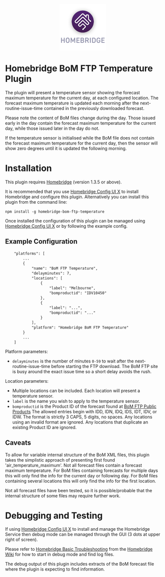 
<p align="center">

<img src="https://github.com/homebridge/branding/raw/master/logos/homebridge-wordmark-logo-vertical.png" width="150">

</p>

# Homebridge BoM FTP Temperature Plugin

The plugin will present a temperature sensor showing the forecast maximum temperature for the current day, at each configured location. The forecast maximum temperature is updated each morning after the next-routine-issue-time contained in the previously downloaded forecast.

Please note the content of BoM files change during the day. Those issued early in the day contain the forecast maximum temperature for the current day, while those issued later in the day do not.

If the temperature sensor is initialised while the BoM file does not contain the forecast maximum temperature for the current day, then the sensor will show zero degrees until it is updated the following morning.

# Installation

This plugin requires [Homebridge](https://homebridge.io) (version 1.3.5 or above).

It is recommended that you use [Homebridge Config UI X](https://www.npmjs.com/package/homebridge-config-ui-x) to install Homebridge and configure this plugin. Alternatively you can install this plugin from the command line:

```
npm install -g homebridge-bom-ftp-temperature
```

Once installed the configuration of this plugin can be managed using [Homebridge Config UI X](https://www.npmjs.com/package/homebridge-config-ui-x) or by following the example config.

## Example Configuration

```
    "platforms": [
        ...
        {
            "name": "BoM FTP Temperature",
            "delayminutes": 7,
            "locations": [
                {
                    "label": "Melbourne",
                    "bomproductid": "IDV10450"
                },
                {
                    "label": "...",
                    "bomproductid": "..."
                }
            ],
            "platform": "Homebridge BoM FTP Temperature"
        }
        ...
    ]
```

Platform parameters:
- `delayminutes` is the number of minutes `0-59` to wait after the next-routine-issue-time before starting the FTP download. The BoM FTP site is busy around the exact issue time so a short delay avoids the rush.

Location parameters:
- Multiple locations can be included. Each location will present a temperature sensor.
- `label` is the name you wish to apply to the temperature sensor.
- `bomproductid` is the Product ID of the forecast found at [BoM FTP Public Products]( http://www.bom.gov.au/catalogue/anon-ftp.shtml) The allowed entries begin with IDD, IDN, IDQ, IDS, IDT, IDV, or IDW. The format is strictly 3 CAPS, 5 digits, no spaces. Any locations using an invalid format are ignored. Any locations that duplicate an existing Product ID are ignored.

## Caveats

To allow for variable internal structure of the BoM XML files, this plugin takes the simplistic approach of presenting first found 'air_temperature_maximum'. Not all forecast files contain a forecast maximum temperature.
For BoM files containing forecasts for multiple days this will only find the info for the current day or following day.
For BoM files containing several locations this will only find the info for the first location.

Not all forecast files have been tested, so it is possible/probable that the internal structure of some files may require further work.

# Debugging and Testing

If using [Homebridge Config UI X](https://www.npmjs.com/package/homebridge-config-ui-x) to install and manage the Homebridge Service then debug mode can be managed through the GUI (3 dots at upper right of screen).

Please refer to [Homebridge Basic Troubleshooting](https://github.com/homebridge/homebridge/wiki/Basic-Troubleshooting) from the [Homebridge Wiki](https://github.com/homebridge/homebridge/wiki) for how to start in debug mode and find log files.

The debug output of this plugin includes extracts of the BoM forecast file where the plugin is expecting to find information.
